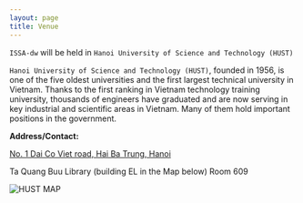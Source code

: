 ```yaml
---
layout: page
title: Venue
---
```


`ISSA-dw` will be held in `Hanoi University of Science and Technology (HUST)`

`Hanoi University of Science and Technology (HUST)`, founded in 1956, is one of the five oldest universities and the first largest technical university in Vietnam. Thanks to the first ranking in Vietnam technology training university, thousands of engineers have graduated and are now serving in key industrial and scientific areas in Vietnam. Many of them hold important positions in the government.

__Address/Contact:__

[No. 1 Dai Co Viet road, Hai Ba Trung, Hanoi](http://tinyurl.com/z9lj295)

Ta Quang Buu Library (building EL in the Map below)
Room 609

![HUST MAP](http://htqt.hust.edu.vn/imgs/mapbken.jpg)